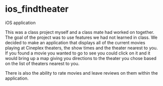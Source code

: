 # ios_findtheater
iOS application 

This was a class project myself and a class mate had worked on together. The goal of the project was to use features we had not learned in class.
We decided to make an application that displays all of the current movies playing at Cineplex theaters, the show times and the theater nearest to you.
If you found a movie you wanted to go to see you could click on it and it would bring up a map giving you directions to the theater you chose based 
on the list of theaters nearest to you. 

There is also the ability to rate movies and leave reviews on them within the application.
